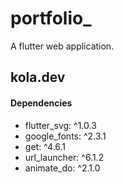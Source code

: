 # portfolio_

A flutter web application. 

## kola.dev


#### Dependencies

- flutter_svg: ^1.0.3
- google_fonts: ^2.3.1
- get: ^4.6.1
- url_launcher: ^6.1.2
- animate_do: ^2.1.0

